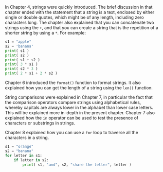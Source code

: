 In Chapter
4,
strings were quickly introduced. The brief discussion in that chapter
ended with the statement that a string is a text, enclosed by either
single or double quotes, which might be of any length, including zero
characters long. The chapter also explained that you can concatenate two
strings using the `+`, and that you can create a string that is the
repetition of a shorter string by using a `*`. For example:

```python
s1 = "apple"
s2 = 'banana'
print( s1 )
print( s2 )
print( s1 + s2 )
print( 3 * s1 )
print( s2 * 3 )
print( 2 * s1 + 2 * s2 )
```

Chapter
6
introduced the `format()` function to format strings. It also explained
how you can get the length of a string using the `len()` function.

String comparisons were explained in Chapter
7,
in particular the fact that the comparison operators compare strings
using alphabetical rules, whereby capitals are always lower in the
alphabet than lower case letters. This will be explained more in-depth
in the present chapter. Chapter
7
also explained how the `in` operator can be used to test the presence of
characters or substrings in strings.

Chapter
8
explained how you can use a `for` loop to traverse all the characters in
a string.

```python
s1 = "orange"
s2 = "banana"
for letter in s1:
    if letter in s2:
        print( s1, "and", s2, "share the letter", letter )
```
